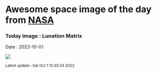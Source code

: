 
# Awesome space image of the day from [NASA](https://api.nasa.gov/)

### Today image : Lunation Matrix

Date : 2022-10-01


![](https://apod.nasa.gov/apod/image/2210/Lu20220729-0826_1050.jpg)

<small>Latest update : Sat Oct  1 12:35:24 2022</small>


